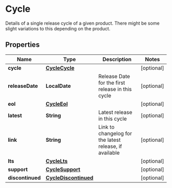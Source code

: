 

# Cycle

Details of a single release cycle of a given product. There might be some slight variations to this depending on the product.

## Properties

| Name | Type | Description | Notes |
|------------ | ------------- | ------------- | -------------|
|**cycle** | [**CycleCycle**](CycleCycle.md) |  |  [optional] |
|**releaseDate** | **LocalDate** | Release Date for the first release in this cycle |  [optional] |
|**eol** | [**CycleEol**](CycleEol.md) |  |  [optional] |
|**latest** | **String** | Latest release in this cycle |  [optional] |
|**link** | **String** | Link to changelog for the latest release, if available |  [optional] |
|**lts** | [**CycleLts**](CycleLts.md) |  |  [optional] |
|**support** | [**CycleSupport**](CycleSupport.md) |  |  [optional] |
|**discontinued** | [**CycleDiscontinued**](CycleDiscontinued.md) |  |  [optional] |



